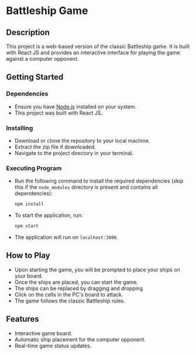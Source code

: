 # Battleship Game

## Description
This project is a web-based version of the classic Battleship game. It is built with React JS and provides an interactive interface for playing the game against a computer opponent.

## Getting Started

### Dependencies
* Ensure you have [Node.js](https://nodejs.org/) installed on your system.
* This project was built with React JS.

### Installing
* Download or clone the repository to your local machine.
* Extract the zip file if downloaded.
* Navigate to the project directory in your terminal.

### Executing Program
* Run the following command to install the required dependencies (skip this if the `node_modules` directory is present and contains all dependencies):
    ```bash
    npm install
    ```
* To start the application, run:
    ```bash
    npm start
    ```
* The application will run on `localhost:3000`.

## How to Play
* Upon starting the game, you will be prompted to place your ships on your board.
* Once the ships are placed, you can start the game.
* The ships can be replaced by dragging and dropping
* Click on the cells in the PC's board to attack.
* The game follows the classic Battleship rules.

## Features
* Interactive game board.
* Automatic ship placement for the computer opponent.
* Real-time game status updates.



